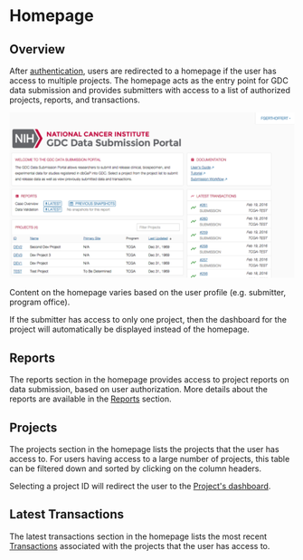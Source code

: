 # Homepage

## Overview

After [authentication](Login.md), users are redirected to a homepage if the user has access to multiple projects. The homepage acts as the entry point for GDC data submission and provides submitters with access to a list of authorized projects, reports, and transactions.

[![GDC Submitter Landing Page](images/GDC_Submission_Landing_Submitter.png)](images/GDC_Submission_Landing_Submitter.png "Click to see the full image.")

Content on the homepage varies based on the user profile (e.g. submitter, program office).

If the submitter has access to only one project, then the dashboard for the project will automatically be displayed instead of the homepage.

## Reports

The reports section in the homepage provides access to project reports on data submission, based on user authorization. More details about the reports are available in the [Reports](Reports.md) section.

## Projects

The projects section in the homepage lists the projects that the user has access to. For users having access to a large number of projects, this table can be filtered down and sorted by clicking on the column headers.

Selecting a project ID will redirect the user to the [Project's dashboard](Dashboard.md).

## Latest Transactions

The latest transactions section in the homepage lists the most recent [Transactions](Transactions.md) associated with the projects that the user has access to.
